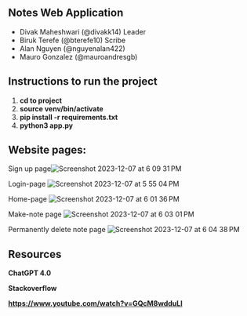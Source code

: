 ## Notes Web Application
- Divak Maheshwari (@divakk14) Leader
- Biruk Terefe (@bterefe10) Scribe
- Alan Nguyen (@nguyenalan422)
- Mauro Gonzalez (@mauroandresgb)

## Instructions to run the project ##
1. **cd to project**
2. **source venv/bin/activate**
3. **pip install -r requirements.txt** 
4. **python3 app.py** 


## Website pages: 
Sign up page![Screenshot 2023-12-07 at 6 09 31 PM](https://github.com/divakk14/CMPE_131_Project/assets/90079924/5b43fb29-e5e8-4ad9-ba05-181455eaa9ef)

Login-page ![Screenshot 2023-12-07 at 5 55 04 PM](https://github.com/divakk14/CMPE_131_Project/assets/90079924/80c2cd9f-b4cf-4c14-a98c-737badf49bfa)

Home-page ![Screenshot 2023-12-07 at 6 01 36 PM](https://github.com/divakk14/CMPE_131_Project/assets/90079924/e93b8480-4cb9-453d-ac13-b73abedc377a)

Make-note page ![Screenshot 2023-12-07 at 6 03 01 PM](https://github.com/divakk14/CMPE_131_Project/assets/90079924/c0eec6bb-cff7-4fd7-b78f-f643e24c327a)

Permanently delete note page ![Screenshot 2023-12-07 at 6 04 38 PM](https://github.com/divakk14/CMPE_131_Project/assets/90079924/36e6316a-e92b-489d-ab62-dac7b1868aab)

## Resources ## 

**ChatGPT 4.0**

**Stackoverflow**

**https://www.youtube.com/watch?v=GQcM8wdduLI**
